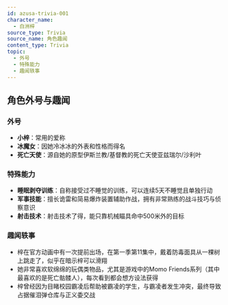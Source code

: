 ```yaml
---
id: azusa-trivia-001
character_name:
  - 白洲梓
source_type: Trivia
source_name: 角色趣闻
content_type: Trivia
topic:
  - 外号
  - 特殊能力
  - 趣闻轶事
---
```

## 角色外号与趣闻

### 外号
- **小梓**：常用的爱称
- **冰魔女**：因她冷冰冰的外表和性格而得名
- **死亡天使**：源自她的原型伊斯兰教/基督教的死亡天使亚兹瑞尔/沙利叶

### 特殊能力
- **睡眠剥夺训练**：自称接受过不睡觉的训练，可以连续5天不睡觉且单独行动
- **军事技能**：擅长诡雷和简易爆炸装置辅助作战，拥有非常熟练的战斗技巧与侦察意识
- **射击技术**：射击技术了得，能只靠机械瞄具命中500米外的目标

### 趣闻轶事
- 梓在官方动画中有一次提前出场，在第一季第11集中，戴着防毒面具从一棵树上跳走了，似乎在暗示梓可以滑翔
- 她非常喜欢软绵绵的玩偶类物品，尤其是游戏中的Momo Friends系列（其中最喜欢的是死亡骷髅人），每次看到都会想方设法获得
- 梓曾经因为目睹校园霸凌后帮助被霸凌的学生，与霸凌者发生冲突，最终导致占据催泪弹仓库与正义委交战